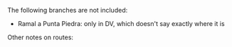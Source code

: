 The following branches are not included:
* Ramal a Punta Piedra: only in DV, which doesn't say exactly where it is

Other notes on routes:
